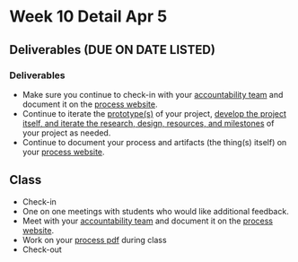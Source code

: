 # Week 10 Detail Apr 5

## Deliverables \(DUE ON DATE LISTED\)

### **Deliverables**

* Make sure you continue to check-in with your [accountability team](../assignments/accountability_partner.md) and document it on the [process website](../pre-work/website.md).
* Continue to iterate the [prototype\(s\)](../project_plan/) of your project, [develop the project itself, and iterate the research, design, resources, and milestones](../project_plan/) of your project as needed.
* Continue to document your process and artifacts \(the thing\(s\) itself\) on your [process website](../pre-work/website.md).

## Class

* Check-in
* One on one meetings with students who would like additional feedback.
* Meet with your [accountability team](../assignments/accountability_partner.md) and document it on the [process website](../pre-work/website.md).
* Work on your [process pdf](../end_of_semester_deliverables/pdf_or_book.md) during class
* Check-out

